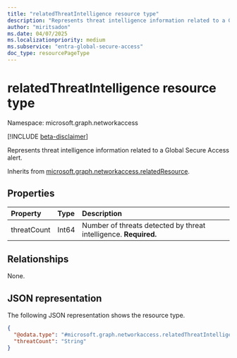 ```yaml
---
title: "relatedThreatIntelligence resource type"
description: "Represents threat intelligence information related to a Global Secure Access alert."
author: "miritsadon"
ms.date: 04/07/2025
ms.localizationpriority: medium
ms.subservice: "entra-global-secure-access"
doc_type: resourcePageType
---
```


# relatedThreatIntelligence resource type

Namespace: microsoft.graph.networkaccess

[!INCLUDE [beta-disclaimer](../../includes/beta-disclaimer.md)]

Represents threat intelligence information related to a Global Secure Access alert.

Inherits from [microsoft.graph.networkaccess.relatedResource](../resources/networkaccess-relatedresource.md).

## Properties
|Property|Type|Description|
|:---|:---|:---|
|threatCount|Int64|Number of threats detected by threat intelligence. **Required.**|

## Relationships
None.

## JSON representation
The following JSON representation shows the resource type.
<!-- {
  "blockType": "resource",
  "@odata.type": "microsoft.graph.networkaccess.relatedThreatIntelligence"
}
-->
``` json
{
  "@odata.type": "#microsoft.graph.networkaccess.relatedThreatIntelligence",
  "threatCount": "String"
}
```
